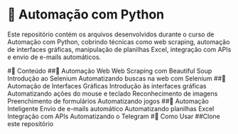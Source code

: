 
# 📌 Automação com Python
Este repositório contém os arquivos desenvolvidos durante o curso de Automação com Python, cobrindo técnicas como web scraping, automação de interfaces gráficas, manipulação de planilhas Excel, integração com APIs e envio de e-mails automáticos.

#📂 Conteúdo
##🔹 Automação Web
Web Scraping com Beautiful Soup
Introdução ao Selenium
Automatizando buscas na web com Selenium
##🔹 Automação de Interfaces Gráficas
Introdução às interfaces gráficas
Automatizando ações do mouse e teclado
Reconhecimento de imagens
Preenchimento de formulários
Automatizando jogos
##🔹 Automação Inteligente
Envio de e-mails automático
Automatizando planilhas Excel
Integração com APIs
Automatizando o Telegram
#🚀 Como Usar
##Clone este repositório

